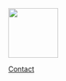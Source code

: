 <!-- ![](./mygif.gif) -->
<img src="https://github.com/Cur50r/Cur50r/raw/master/ezgif.com-video-to-gif.gif" width="100">

[Contact](https://ashleybuckingham.co.uk)

<!--
**Cur50r/Cur50r** is a ✨ _special_ ✨ repository because its `README.md` (this file) appears on your GitHub profile.

Here are some ideas to get you started:

- 🔭 I’m currently working on ...
- 🌱 I’m currently learning ...
- 👯 I’m looking to collaborate on ...
- 🤔 I’m looking for help with ...
- 💬 Ask me about ...
- 📫 How to reach me: ...
- 😄 Pronouns: ...
- ⚡ Fun fact: ...
-->
